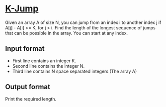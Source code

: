 # [K-Jump][link]

Given an array A of size N, you can jump from an index i to another index j if A[j] - A[i] >= K, for j > i. Find the length of the longest sequence of jumps that can be possible in the array. You can start at any index.

## Input format

- First line contains an integer K.
- Second line contains the integer N.
- Third line contains N space separated integers (The array A)

## Output format

Print the required length.

[link]: https://www.hackerearth.com/practice/data-structures/arrays/1-d/practice-problems/algorithm/long-jump-1-7d02705a/

